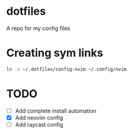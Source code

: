 
# dotfiles
A repo for my config files

# Creating sym links
```sh
ln -s ~/.dotfiles/config-nvim ~/.config/nvim
```

# TODO
- [ ] Add complete install automation
- [x] Add neovim config
- [ ] Add raycast config
